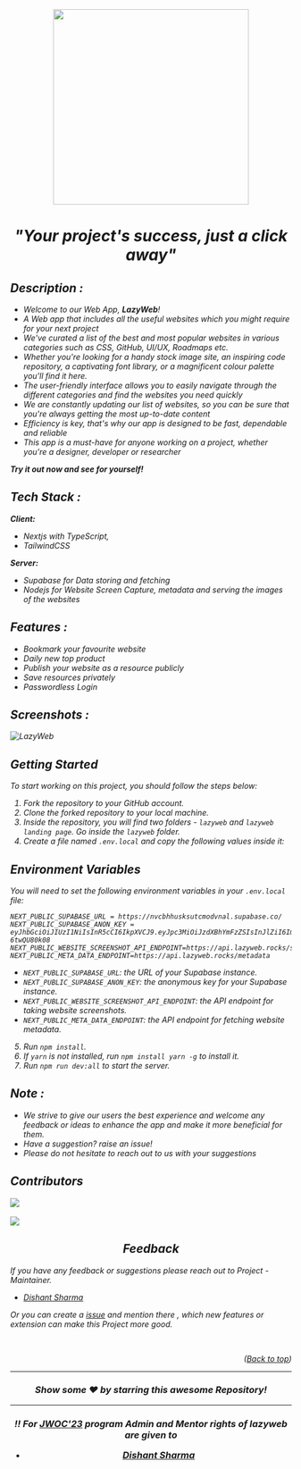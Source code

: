 <div id="header" align="center">
  <img src="https://user-images.githubusercontent.com/90952604/212896554-1175ac00-9f63-465a-86eb-c67cf60d51bc.png" width="350"/>
  <h1><em>"Your project's success, just a click away"</h1>
</div>


## Description :
+ Welcome to our Web App, **LazyWeb**!
+ A Web app that includes all the useful websites which you might require for your next project
+ We've curated a list of the best and most popular websites in various categories such as CSS, GitHub, UI/UX, Roadmaps etc.
+ Whether you're looking for *a handy stock image site, an inspiring code repository, a captivating font library, or a magnificent colour palette* you'll find it here. 
+ The user-friendly interface allows you to easily navigate through the different categories and find the websites you need quickly
+ We are constantly updating our list of websites, so you can be sure that you're always getting the most up-to-date content
+ Efficiency is key, that's why our app is designed to be fast, dependable and reliable
+ This app is a must-have for anyone working on a project, whether you're a designer, developer or researcher


**Try it out now and see for yourself!**

## Tech Stack :

**Client:** 
- Nextjs with TypeScript,
- TailwindCSS

**Server:** 
- Supabase for Data storing and fetching 
- Nodejs for Website Screen Capture, metadata and serving the images of the websites


## Features :

- Bookmark your favourite website
- Daily new top product
- Publish your website as a resource publicly
- Save resources privately
- Passwordless Login

## Screenshots :
![LazyWeb](https://user-images.githubusercontent.com/90952604/209479725-b5cd3d7f-1b60-41f3-a929-c51861aa2dec.png)

## Getting Started

To start working on this project, you should follow the steps below:

1. Fork the repository to your GitHub account.
2. Clone the forked repository to your local machine.
3. Inside the repository, you will find two folders - `lazyweb` and `lazyweb landing page`. Go inside the `lazyweb` folder.
4. Create a file named `.env.local` and copy the following values inside it:

## Environment Variables

You will need to set the following environment variables in your `.env.local` file:
```
NEXT_PUBLIC_SUPABASE_URL = https://nvcbhhusksutcmodvnal.supabase.co/
NEXT_PUBLIC_SUPABASE_ANON_KEY = eyJhbGciOiJIUzI1NiIsInR5cCI6IkpXVCJ9.eyJpc3MiOiJzdXBhYmFzZSIsInJlZiI6Im52Y2JoaHVza3N1dGNtb2R2bmFsIiwicm9sZSI6ImFub24iLCJpYXQiOjE2NzY3NTYyNzcsImV4cCI6MTk5MjMzMjI3N30.knmRGKhEn9jU8HkKQ60jK77aEqhbiWWQ-6twQU80k08
NEXT_PUBLIC_WEBSITE_SCREENSHOT_API_ENDPOINT=https://api.lazyweb.rocks/ss
NEXT_PUBLIC_META_DATA_ENDPOINT=https://api.lazyweb.rocks/metadata
```

- `NEXT_PUBLIC_SUPABASE_URL`: the URL of your Supabase instance.
- `NEXT_PUBLIC_SUPABASE_ANON_KEY`: the anonymous key for your Supabase instance.
- `NEXT_PUBLIC_WEBSITE_SCREENSHOT_API_ENDPOINT`: the API endpoint for taking website screenshots.
- `NEXT_PUBLIC_META_DATA_ENDPOINT`: the API endpoint for fetching website metadata.


5. Run `npm install`.
6. If `yarn` is not installed, run `npm install yarn -g` to install it.
7. Run `npm run dev:all` to start the server.



## Note : 
+ We strive to give our users the best experience and welcome any feedback or ideas to enhance the app and make it more beneficial for them.
+ Have a suggestion? raise an issue!
+ Please do not hesitate to reach out to us with your suggestions


## Contributors
<a href="https://github.com/dishant0406/lazyweb/graphs/contributors">
  <img src="https://contrib.rocks/image?repo=dishant0406/lazyweb" />
</a>
</br></br>
<a href="https://github.com/dishant0406/lazyweb/graphs/contributors">
  <img src="https://img.shields.io/github/contributors/dishant0406/lazyweb.svg" />
</a>

<h2 align="center">Feedback</h2>

If you have any feedback or suggestions please reach out to Project - Maintainer.  
* [Dishant Sharma](#https://github.com/dishant0406/lazyweb )


Or you can create a  <a href="https://github.com/dishant0406/lazyweb/issues">issue</a> and mention there , which new features or extension can make this Project more good.
<br>
  
<br>

<p align="right">(<a href="#top">Back to top</a>)</p>

<hr>

<div align="center">

### Show some ❤️ by starring this awesome Repository!

</div>

<!-- ------------------------------------------------------------------------------------------------------------------------------------------------------------------ -->
<!-- ------------------------------------------------------------------------------------------------------------------------------------------------------------------ -->
<hr>

<h3 align="center"> 

 ‼️ For [JWOC'23](https://jwoc.tech/) program Admin and Mentor rights of lazyweb are given to 
 * [Dishant Sharma](https://github.com/dishant0406 )

</h3>
  
  
<div id="Bottom"></div>


